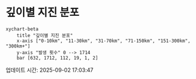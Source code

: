 # 깊이별 지진 분포

```mermaid
xychart-beta
    title "깊이별 지진 분포"
    x-axis ["0-10km", "11-30km", "31-70km", "71-150km", "151-300km", "300km+"]
    y-axis "발생 횟수" 0 --> 1714
    bar [632, 1712, 112, 19, 1, 2]
```

업데이트 시간: 2025-09-02 17:03:47
